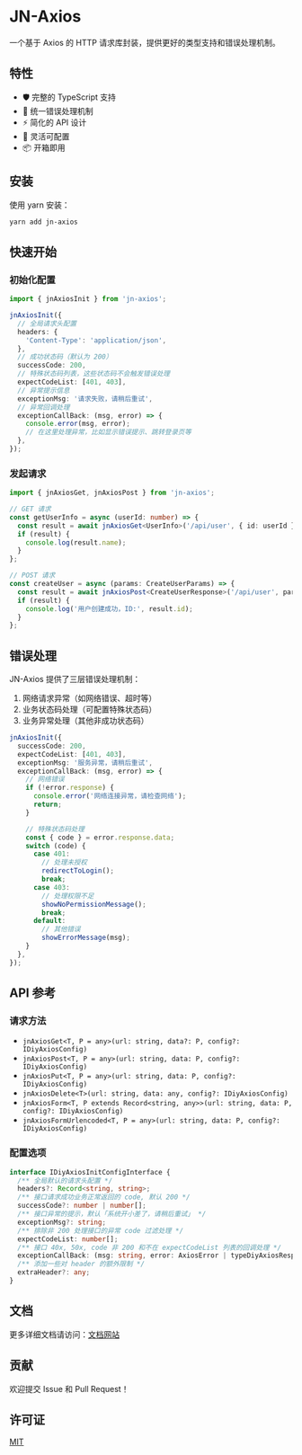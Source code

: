 # JN-Axios

一个基于 Axios 的 HTTP 请求库封装，提供更好的类型支持和错误处理机制。

## 特性

- 🛡️ 完整的 TypeScript 支持
- 🔄 统一错误处理机制
- ⚡️ 简化的 API 设计
- 🔧 灵活可配置
- 📦 开箱即用

## 安装

使用 yarn 安装：

```bash
yarn add jn-axios
```

## 快速开始

### 初始化配置

```typescript
import { jnAxiosInit } from 'jn-axios';

jnAxiosInit({
  // 全局请求头配置
  headers: {
    'Content-Type': 'application/json',
  },
  // 成功状态码（默认为 200）
  successCode: 200,
  // 特殊状态码列表，这些状态码不会触发错误处理
  expectCodeList: [401, 403],
  // 异常提示信息
  exceptionMsg: '请求失败，请稍后重试',
  // 异常回调处理
  exceptionCallBack: (msg, error) => {
    console.error(msg, error);
    // 在这里处理异常，比如显示错误提示、跳转登录页等
  },
});
```

### 发起请求

```typescript
import { jnAxiosGet, jnAxiosPost } from 'jn-axios';

// GET 请求
const getUserInfo = async (userId: number) => {
  const result = await jnAxiosGet<UserInfo>('/api/user', { id: userId });
  if (result) {
    console.log(result.name);
  }
};

// POST 请求
const createUser = async (params: CreateUserParams) => {
  const result = await jnAxiosPost<CreateUserResponse>('/api/user', params);
  if (result) {
    console.log('用户创建成功，ID:', result.id);
  }
};
```

## 错误处理

JN-Axios 提供了三层错误处理机制：

1. 网络请求异常（如网络错误、超时等）
2. 业务状态码处理（可配置特殊状态码）
3. 业务异常处理（其他非成功状态码）

```typescript
jnAxiosInit({
  successCode: 200,
  expectCodeList: [401, 403],
  exceptionMsg: '服务异常，请稍后重试',
  exceptionCallBack: (msg, error) => {
    // 网络错误
    if (!error.response) {
      console.error('网络连接异常，请检查网络');
      return;
    }

    // 特殊状态码处理
    const { code } = error.response.data;
    switch (code) {
      case 401:
        // 处理未授权
        redirectToLogin();
        break;
      case 403:
        // 处理权限不足
        showNoPermissionMessage();
        break;
      default:
        // 其他错误
        showErrorMessage(msg);
    }
  },
});
```

## API 参考

### 请求方法

- `jnAxiosGet<T, P = any>(url: string, data?: P, config?: IDiyAxiosConfig)`
- `jnAxiosPost<T, P = any>(url: string, data: P, config?: IDiyAxiosConfig)`
- `jnAxiosPut<T, P = any>(url: string, data: P, config?: IDiyAxiosConfig)`
- `jnAxiosDelete<T>(url: string, data: any, config?: IDiyAxiosConfig)`
- `jnAxiosForm<T, P extends Record<string, any>>(url: string, data: P, config?: IDiyAxiosConfig)`
- `jnAxiosFormUrlencoded<T, P = any>(url: string, data: P, config?: IDiyAxiosConfig)`

### 配置选项

```typescript
interface IDiyAxiosInitConfigInterface {
  /** 全局默认的请求头配置 */
  headers?: Record<string, string>;
  /** 接口请求成功业务正常返回的 code, 默认 200 */
  successCode?: number | number[];
  /** 接口异常的提示，默认「系统开小差了，请稍后重试」 */
  exceptionMsg?: string;
  /** 排除非 200 处理接口的异常 code 过滤处理 */
  expectCodeList: number[];
  /** 接口 40x, 50x, code 非 200 和不在 expectCodeList 列表的回调处理 */
  exceptionCallBack: (msg: string, error: AxiosError | typeDiyAxiosResponse) => void;
  /** 添加一些对 header 的额外限制 */
  extraHeader?: any;
}
```

## 文档

更多详细文档请访问：[文档网站](https://your-docs-site.com)

## 贡献

欢迎提交 Issue 和 Pull Request！

## 许可证

[MIT](LICENSE)
